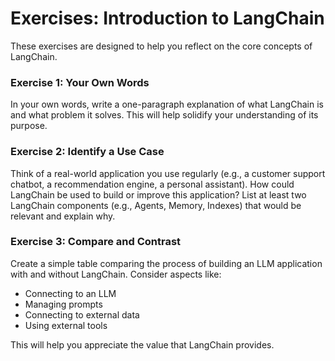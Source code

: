 # Exercises: Introduction to LangChain

These exercises are designed to help you reflect on the core concepts of LangChain.

### Exercise 1: Your Own Words

In your own words, write a one-paragraph explanation of what LangChain is and what problem it solves. This will help solidify your understanding of its purpose.

### Exercise 2: Identify a Use Case

Think of a real-world application you use regularly (e.g., a customer support chatbot, a recommendation engine, a personal assistant). How could LangChain be used to build or improve this application? List at least two LangChain components (e.g., Agents, Memory, Indexes) that would be relevant and explain why.

### Exercise 3: Compare and Contrast

Create a simple table comparing the process of building an LLM application with and without LangChain. Consider aspects like:

*   Connecting to an LLM
*   Managing prompts
*   Connecting to external data
*   Using external tools

This will help you appreciate the value that LangChain provides.

